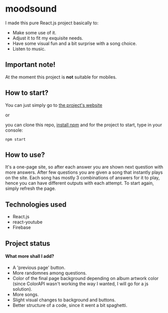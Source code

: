 # moodsound
I made this pure React.js project basically to:
- Make some use of it.
- Adjust it to fit my exquisite needs.
- Have some visual fun and a bit surprise with a song choice.
- Listen to music.


## Important note!
At the moment this project is **not** suitable for mobiles.


## How to start?
You can just simply go to [the project's website](https://malastrasza.github.io/Moodsound_react.js/) 

or

you can clone this repo, [install npm](https://www.npmjs.com/get-npm) and for the project to start, type in your console:
```
npm start
```

## How to use?
It's a one-page site, so after each answer you are shown next question with more answers. After few questions you are given a song that instantly plays on the site. Each song has mostly 3 combinations of answers for it to play, hence you can have different outputs with each attempt. To start again, simply refresh the page.


## Technologies used
- React.js
- react-youtube
- Firebase


## Project status
#### What more shall I add?
- A 'previous page' button.
- More randomnes among questions.
- Color of the final page background depending on album artwork color (since ColorAPI wasn't working the way I wanted, I will go for a js solution).
- More songs.
- Slight visual changes to background and buttons.
- Better structure of a code, since it went a bit spaghetti.

